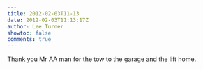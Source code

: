 ```yaml
---
title: 2012-02-03T11-13
date: 2012-02-03T11:13:17Z
author: Lee Turner
showtoc: false
comments: true
---
```


Thank you Mr AA man for the tow to the garage and the lift home.

